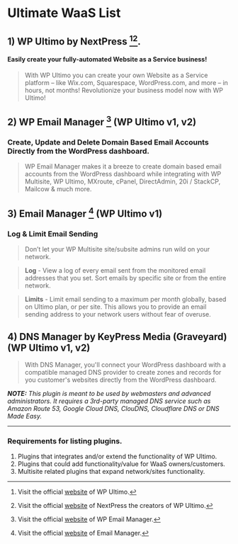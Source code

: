 # Ultimate WaaS List

## 1) WP Ultimo by NextPress [^1][^2].
#### Easily create your fully-automated Website as a Service business!
> With WP Ultimo you can create your own Website as a Service platform – like Wix.com, Squarespace, WordPress.com, and more – in hours, not months! Revolutionize your business model now with WP Ultimo!

[^1]: Visit the official [website](https://wpultimo.com) of WP Ultimo.
[^2]: Visit the official [website](https://nextpress.co) of NextPress the creators of WP Ultimo.

## 2) WP Email Manager [^3] (WP Ultimo v1, v2)
### Create, Update and Delete Domain Based Email Accounts Directly from the WordPress dashboard.
> WP Email Manager makes it a breeze to create domain based email accounts from the WordPress dashboard while integrating with WP Multisite, WP Ultimo, MXroute, cPanel, DirectAdmin, 20i / StackCP, Mailcow & much more.

[^3]: Visit the official [website](https://wpemailmanager.com/) of WP Email Manager.

## 3) Email Manager [^4] (WP Ultimo v1)
### Log & Limit Email Sending
> Don’t let your WP Multisite site/subsite admins run wild on your network.

> **Log** - View a log of every email sent from the monitored email addresses that you set. Sort emails by specific site or from the entire network.

> **Limits** - Limit email sending to a maximum per month globally, based on Ultimo plan, or per site. This allows you to provide an email sending address to your network users without fear of overuse.

[^4]: Visit the official [website](https://emailmanager.io/) of Email Manager.

## 4) DNS Manager by KeyPress Media (Graveyard) (WP Ultimo v1, v2)
> With DNS Manager, you'll connect your WordPress dashboard with a compatible managed DNS provider to create zones and records for you customer's websites directly from the WordPress dashboard.

_**NOTE:** This plugin is meant to be used by webmasters and advanced administrators. It requires a 3rd-party managed DNS service such as Amazon Route 53, Google Cloud DNS, ClouDNS, Cloudflare DNS or DNS Made Easy._
___
### Requirements for listing plugins. 
1) Plugins that integrates and/or extend the functionality of WP Ultimo.
2) Plugins that could add functionality/value for WaaS owners/customers.
3) Multisite related plugins that expand network/sites functionality.
